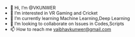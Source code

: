 - 👋 Hi, I’m @VKUNWER
- 👀 I’m interested in VR Gaming and Cricket
- 🌱 I’m currently learning Machine Learning,Deep Learning
- 💞️ I’m looking to collaborate on Issues in Codes,Scripts
- 📫 How to reach me vaibhavkunwer@gmail.com

<!---
VKUNWER/VKUNWER is a ✨ special ✨ repository because its `README.md` (this file) appears on your GitHub profile.
You can click the Preview link to take a look at your changes.
--->
